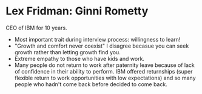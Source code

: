 # Lex Fridman: Ginni Rometty

CEO of IBM for 10 years.

* Most important trait during interview process: willingness to learn!
* "Growth and comfort never coexist" I disagree becasue you can seek growth rather than letting growth find you.
* Extreme empathy to those who have kids and work.
* Many people do not return to work after paternity leave because of lack of confidence in their ability to perform. IBM offered returnships (super flexible return to work opportunities with low expectations) and so many people who hadn't come back before decided to come back.